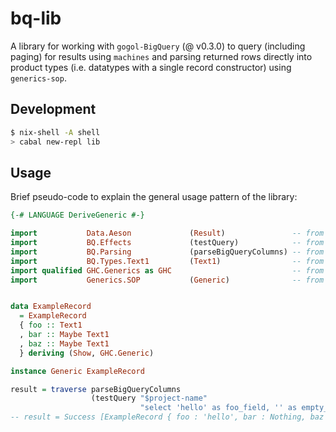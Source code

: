 # bq-lib

A library for working with `gogol-BigQuery` (@ v0.3.0) to query (including paging) for results using `machines` and parsing returned rows directly into product types (i.e. datatypes with a single record constructor) using `generics-sop`.

## Development

```sh
$ nix-shell -A shell
> cabal new-repl lib
```

## Usage

Brief pseudo-code to explain the general usage pattern of the library:

```haskell
{-# LANGUAGE DeriveGeneric #-}

import           Data.Aeson             (Result)               -- from `aeson`
import           BQ.Effects             (testQuery)            -- from `bq-lib`
import           BQ.Parsing             (parseBigQueryColumns) -- from `bq-lib`
import           BQ.Types.Text1         (Text1)                -- from `bq-lib`
import qualified GHC.Generics as GHC                           -- from GHC
import           Generics.SOP           (Generic)              -- from `generics-sop`


data ExampleRecord
  = ExampleRecord
  { foo :: Text1
  , bar :: Maybe Text1
  , baz :: Maybe Text1
  } deriving (Show, GHC.Generic)

instance Generic ExampleRecord

result = traverse parseBigQueryColumns
                  (testQuery "$project-name"
                             "select 'hello' as foo_field, '' as empty_text1_bar_field, cast(null as String) as baz"
-- result = Success [ExampleRecord { foo : 'hello', bar : Nothing, baz : Nothing }]
```
